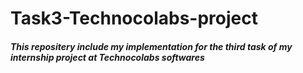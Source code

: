 # Task3-Technocolabs-project
##### This repositery include my implementation for the third task of my internship project at Technocolabs softwares
